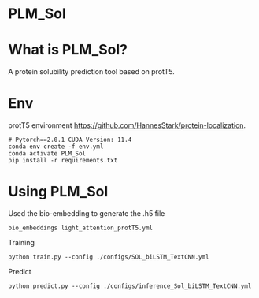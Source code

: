 # PLM_Sol

What is PLM_Sol?
=============
A protein solubility prediction tool based on protT5.

Env
=============
protT5 environment https://github.com/HannesStark/protein-localization.
```
# Pytorch==2.0.1 CUDA Version: 11.4 
conda env create -f env.yml
conda activate PLM_Sol
pip install -r requirements.txt
```
Using PLM_Sol
=============

Used the bio-embedding to generate the .h5 file
```
bio_embeddings light_attention_protT5.yml
```
Training
```
python train.py --config ./configs/SOL_biLSTM_TextCNN.yml
```
Predict
```
python predict.py --config ./configs/inference_Sol_biLSTM_TextCNN.yml

```

